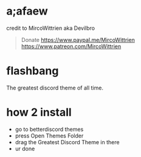 # a;afaew
credit to MircoWittrien aka Devilbro

>Donate
https://www.paypal.me/MircoWittrien
https://www.patreon.com/MircoWittrien

# flashbang
The greatest discord theme of all time.

# how 2 install
  * go to betterdiscord themes
  * press Open Themes Folder
  * drag the Greatest Discord Theme in there
  * ur done
